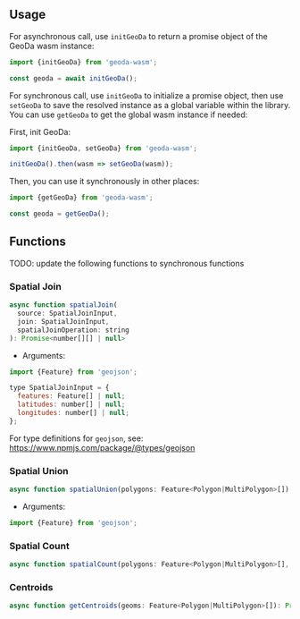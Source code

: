 ## Usage

For asynchronous call, use `initGeoDa` to return a promise object of the
GeoDa wasm instance:

```javascript
import {initGeoDa} from 'geoda-wasm';

const geoda = await initGeoDa();
```

For synchronous call, use `initGeoDa` to initialize a promise object, then use `setGeoDa` to save the resolved instance as a global variable within the library. You can use `getGeoDa` to get the global wasm instance if needed:

First, init GeoDa:
```javascript
import {initGeoDa, setGeoDa} from 'geoda-wasm';

initGeoDa().then(wasm => setGeoDa(wasm));
```

Then, you can use it synchronously in other places:
```javascript
import {getGeoDa} from 'geoda-wasm';

const geoda = getGeoDa();
```

## Functions

TODO: update the following functions to synchronous functions
### Spatial Join

```javascript
async function spatialJoin(
  source: SpatialJoinInput,
  join: SpatialJoinInput,
  spatialJoinOperation: string
): Promise<number[][] | null>

```
* Arguments:

```javascript
import {Feature} from 'geojson';

type SpatialJoinInput = {
  features: Feature[] | null;
  latitudes: number[] | null;
  longitudes: number[] | null;
};
```

For type definitions for `geojson`, see: https://www.npmjs.com/package/@types/geojson

### Spatial Union

```javascript
async function spatialUnion(polygons: Feature<Polygon|MultiPolygon>[]): Promise<Feature>
```

* Arguments:

```javascript
import {Feature} from 'geojson';
```

### Spatial Count

```javascript
async function spatialCount(polygons: Feature<Polygon|MultiPolygon>[], points: Feature<Point|MultiPoint>[]): Promise<number[]>
```

### Centroids

```javascript
async function getCentroids(geoms: Feature<Polygon|MultiPolygon>[]): Promise<Feature<Point>>[]
```
